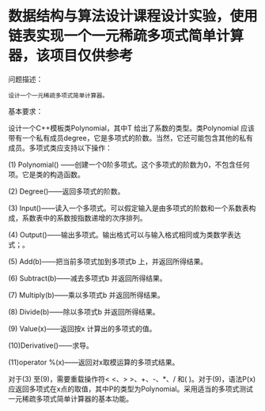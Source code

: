 # 数据结构与算法设计课程设计实验，使用链表实现一个一元稀疏多项式简单计算器，该项目仅供参考
问题描述：
    
    设计一个一元稀疏多项式简单计算器。

基本要求：

设计一个C++模板类Polynomial<T>，其中T 给出了系数的类型。类Polynomial 应该带有一个私有成员degree，它是多项式的阶数。当然，它还可能包含其他的私有成员。多项式类应支持以下操作：

(1) Polynomial() ——创建一个0阶多项式。这个多项式的阶数为0，不包含任何项。它是类的构造函数。

(2) Degree()——返回多项式的阶数。

(3) Input()——读入一个多项式。可以假定输入是由多项式的阶数和一个系数表构成，系数表中的系数按指数递增的次序排列。

(4) Output()——输出多项式。输出格式可以与输入格式相同或为类数学表达式；。

(5) Add(b)——把当前多项式加到多项式b 上，并返回所得结果。

(6) Subtract(b)——减去多项式b 并返回所得结果。

(7) Multiply(b)——乘以多项式b 并返回所得结果。

(8) Divide(b)——除以多项式b 并返回所得结果。

(9) Value(x)——返回按x 计算出的多项式的值。

(10)Derivative()——求导。

(11)operator %(x)——返回对x取模运算的多项式结果。

对于(3) 至(9)，需要重载操作符< <、> >、+、-、*、/ 和( )。对于(9)，语法P(x) 应返回多项式在x点的取值，其中P的类型为Polynomial。采用适当的多项式测试一元稀疏多项式简单计算器的基本功能。
